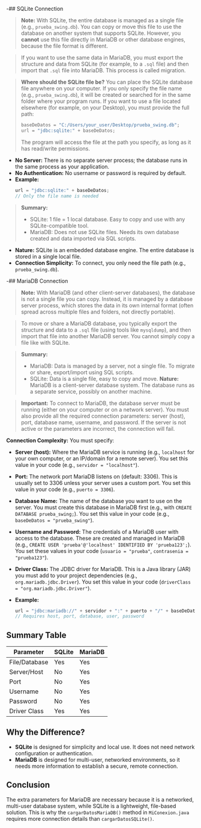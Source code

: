 -## SQLite Connection

> **Note:**
> With SQLite, the entire database is managed as a single file (e.g., `prueba_swing.db`). You can copy or move this file to use the database on another system that supports SQLite. However, you **cannot** use this file directly in MariaDB or other database engines, because the file format is different.

> If you want to use the same data in MariaDB, you must export the structure and data from SQLite (for example, to a `.sql` file) and then import that `.sql` file into MariaDB. This process is called migration.

> **Where should the SQLite file be?**
> You can place the SQLite database file anywhere on your computer. If you only specify the file name (e.g., `prueba_swing.db`), it will be created or searched for in the same folder where your program runs. If you want to use a file located elsewhere (for example, on your Desktop), you must provide the full path:
> 
> ```java
> baseDeDatos = "C:/Users/your_user/Desktop/prueba_swing.db";
> url = "jdbc:sqlite:" + baseDeDatos;
> ```
> The program will access the file at the path you specify, as long as it has read/write permissions.
- **No Server:** There is no separate server process; the database runs in the same process as your application.
- **No Authentication:** No username or password is required by default.
- **Example:**
  ```java
  url = "jdbc:sqlite:" + baseDeDatos;
  // Only the file name is needed
  ```

> **Summary:**
> - SQLite: 1 file = 1 local database. Easy to copy and use with any SQLite-compatible tool.
> - MariaDB: Does not use SQLite files. Needs its own database created and data imported via SQL scripts.
- **Nature:** SQLite is an embedded database engine. The entire database is stored in a single local file.
- **Connection Simplicity:** To connect, you only need the file path (e.g., `prueba_swing.db`).

-## MariaDB Connection

> **Note:**
> With MariaDB (and other client-server databases), the database is not a single file you can copy. Instead, it is managed by a database server process, which stores the data in its own internal format (often spread across multiple files and folders, not directly portable).

> To move or share a MariaDB database, you typically export the structure and data to a `.sql` file (using tools like `mysqldump`), and then import that file into another MariaDB server. You cannot simply copy a file like with SQLite.

> **Summary:**
> - MariaDB: Data is managed by a server, not a single file. To migrate or share, export/import using SQL scripts.
> - SQLite: Data is a single file, easy to copy and move.
 **Nature:** MariaDB is a client-server database system. The database runs as a separate service, possibly on another machine.

 > **Important:**
 > To connect to MariaDB, the database server must be running (either on your computer or on a network server). You must also provide all the required connection parameters: server (host), port, database name, username, and password. If the server is not active or the parameters are incorrect, the connection will fail.

 **Connection Complexity:** You must specify:
  - **Server (host):** Where the MariaDB service is running (e.g., `localhost` for your own computer, or an IP/domain for a remote server). You set this value in your code (e.g., `servidor = "localhost"`).
  - **Port:** The network port MariaDB listens on (default: 3306). This is usually set to 3306 unless your server uses a custom port. You set this value in your code (e.g., `puerto = 3306`).
  - **Database Name:** The name of the database you want to use on the server. You must create this database in MariaDB first (e.g., with `CREATE DATABASE prueba_swing;`). You set this value in your code (e.g., `baseDeDatos = "prueba_swing"`).
  - **Username and Password:** The credentials of a MariaDB user with access to the database. These are created and managed in MariaDB (e.g., `CREATE USER 'prueba'@'localhost' IDENTIFIED BY 'prueba123';`). You set these values in your code (`usuario = "prueba"`, `contrasenia = "prueba123"`).
  - **Driver Class:** The JDBC driver for MariaDB. This is a Java library (JAR) you must add to your project dependencies (e.g., `org.mariadb.jdbc.Driver`). You set this value in your code (`driverClass = "org.mariadb.jdbc.Driver"`).
  
- **Example:**
  ```java
  url = "jdbc:mariadb://" + servidor + ":" + puerto + "/" + baseDeDatos;
  // Requires host, port, database, user, password
  ```

## Summary Table
| Parameter      | SQLite         | MariaDB         |
|----------------|---------------|-----------------|
| File/Database  | Yes           | Yes             |
| Server/Host    | No            | Yes             |
| Port           | No            | Yes             |
| Username       | No            | Yes             |
| Password       | No            | Yes             |
| Driver Class   | Yes           | Yes             |

## Why the Difference?
- **SQLite** is designed for simplicity and local use. It does not need network configuration or authentication.
- **MariaDB** is designed for multi-user, networked environments, so it needs more information to establish a secure, remote connection.

## Conclusion
The extra parameters for MariaDB are necessary because it is a networked, multi-user database system, while SQLite is a lightweight, file-based solution. This is why the `cargarDatosMariaDB()` method in `MiConexion.java` requires more connection details than `cargarDatosSQLite()`.
